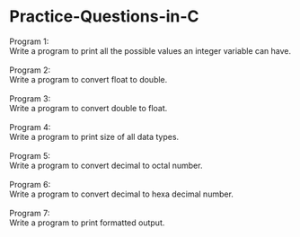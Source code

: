 # Practice-Questions-in-C
Program 1:<br>
Write a program to print all the possible values an integer variable can have.<br><br>
Program 2:<br>
Write a program to convert float to double.<br><br>
Program 3:<br>
Write a program to convert double to float.<br><br>
Program 4:<br>
Write a program to print size of all data types.<br><br>
Program 5:<br>
Write a program to convert decimal to octal number.<br><br>
Program 6:<br>
Write a program to convert decimal to hexa decimal number.<br><br>
Program 7:<br>
Write a program to print formatted output.
